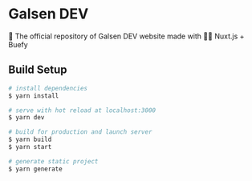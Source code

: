 # Galsen DEV

🚀 The official repository of Galsen DEV website made with 💚💜 Nuxt.js + Buefy

## Build Setup

```bash
# install dependencies
$ yarn install

# serve with hot reload at localhost:3000
$ yarn dev

# build for production and launch server
$ yarn build
$ yarn start

# generate static project
$ yarn generate

